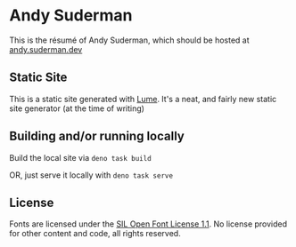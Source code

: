 # Andy Suderman

This is the résumé of Andy Suderman, which should be hosted at
[andy.suderman.dev](https://andy.suderman.dev)

## Static Site

This is a static site generated with [Lume](https://lume.land). It's a neat, and
fairly new static site generator (at the time of writing)

## Building and/or running locally

Build the local site via `deno task build`

OR, just serve it locally with `deno task serve`

## License

Fonts are licensed under the
[SIL Open Font License 1.1](https://opensource.org/licenses/OFL-1.1). No license
provided for other content and code, all rights reserved.
